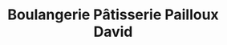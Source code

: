 ---
title: "Boulangerie Pâtisserie Pailloux David"
url: /ormoy/boulangerie-patisserie-pailloux-david/
shop: boulangerie
---